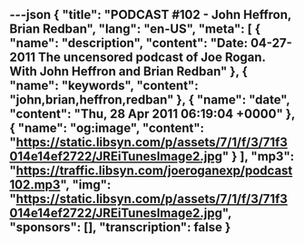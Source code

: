 ---json
{
  "title": "PODCAST #102 - John Heffron, Brian Redban",
  "lang": "en-US",
  "meta": [
    {
      "name": "description",
      "content": "Date: 04-27-2011 The uncensored podcast of Joe Rogan. With John Heffron and Brian Redban"
    },
    {
      "name": "keywords",
      "content": "john,brian,heffron,redban"
    },
    {
      "name": "date",
      "content": "Thu, 28 Apr 2011 06:19:04 +0000"
    },
    {
      "name": "og:image",
      "content": "https://static.libsyn.com/p/assets/7/1/f/3/71f3014e14ef2722/JREiTunesImage2.jpg"
    }
  ],
  "mp3": "https://traffic.libsyn.com/joeroganexp/podcast102.mp3",
  "img": "https://static.libsyn.com/p/assets/7/1/f/3/71f3014e14ef2722/JREiTunesImage2.jpg",
  "sponsors": [],
  "transcription": false
}
---
<episode-header />

<timemark seconds="0" />

<transcribe-call-to-action />

<episode-footer />